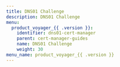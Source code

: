 ```yaml
---
title: DNS01 Challenge
description: DNS01 Challenge
menu:
  product_voyager_{{ .version }}:
    identifier: dns01-cert-manager
    parent: cert-manager-guides
    name: DNS01 Challenge
    weight: 30
menu_name: product_voyager_{{ .version }}
---
```

